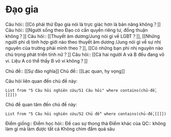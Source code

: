 # Đạo gia
Câu hỏi:: [[Có phải thứ Đạo gia nói là trực giác hơn là bản năng không？]]
Câu hỏi:: [[Người sống theo Đạo có cần quyền riêng tư, đồng thuận không？]]
Câu hỏi:: [[Thuyết âm dương/Jung nói gì về LGBT？]], [[Những người phi dị tính hợp giới nào theo thuyết âm dương /Jung nói gì về sự nhị nguyên của trường phái mình theo？]], [[Có những bạn phi nhị nguyên nào chú trọng phát triển tính nữ？]]
Câu hỏi:: [[Cả hai người A và B đều đang vô vi. Liệu A có thể thấy B vô vi không？]]

Chủ đề:: [[Sự đảo nghĩa]]
Chủ đề:: [[Lạc quan, hy vọng]]

Câu hỏi liên quan đến chủ đề này:
```dataview
List from "5 Câu hỏi nghiên cứu/51 Câu hỏi" where contains(chủ-đề,[[]]) 
```

Chủ đề quan tâm đến chủ đề này:
```dataview
List from "5 Câu hỏi nghiên cứu/52 Chủ đề" where contains(chủ-đề,[[]]) 
```

Điểm giống::
Điểm học hỏi:: Đề cao sự thong thả
Điểm khác của QC:: không làm gì mà làm được tất cả Không chìm đắm quá sâu

